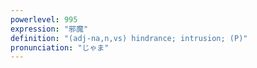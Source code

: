 ```yaml
---
powerlevel: 995
expression: "邪魔"
definition: "(adj-na,n,vs) hindrance; intrusion; (P)"
pronunciation: "じゃま"
---
```

